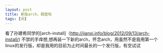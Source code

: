 ```yaml
---
layout: post
title: 新版arch，碉堡啦
tags: [闲]
---
```

看了孙建希同学的[arch-install]（http://jianxi.info/blog/2012/09/13/arch-install/)  不禁的手痒想,想再装一下新的arch，怀念arch，用虽然不是我用第一个linux的发行版，却是我用的目前为止时间最长的一个发行版，有空试试
